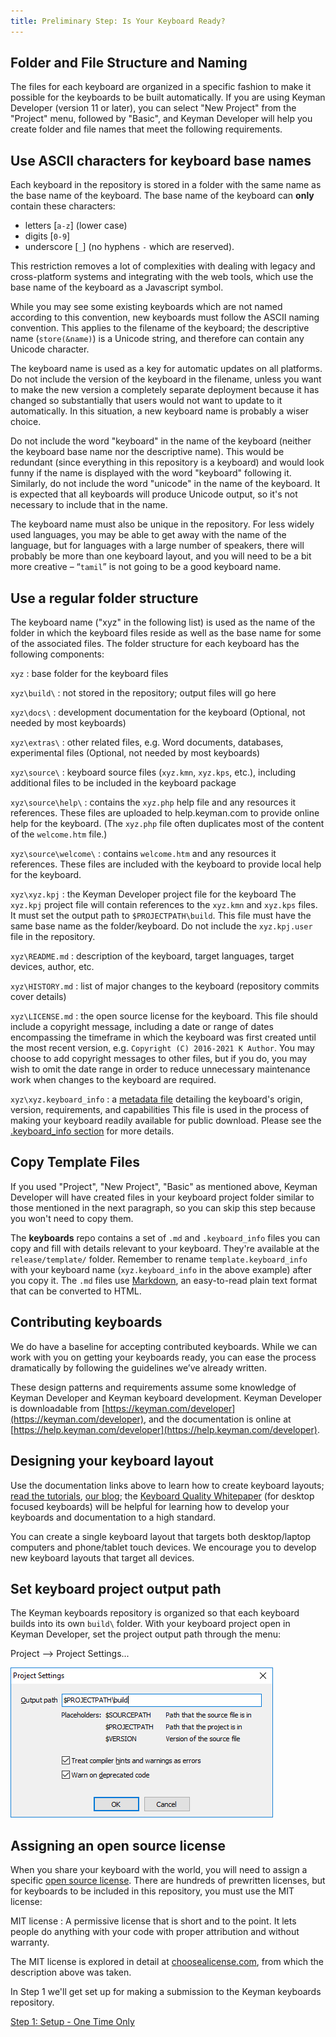 ```yaml
---
title: Preliminary Step: Is Your Keyboard Ready?
---
```

## Folder and File Structure and Naming

The files for each keyboard are organized in a specific fashion to make it possible for the keyboards to be built automatically.
If you are using Keyman Developer (version 11 or later), you can select "New Project" from the "Project" menu,
followed by "Basic", and Keyman Developer will help you create folder and file names that meet the following requirements.

## Use ASCII characters for keyboard base names

Each keyboard in the repository is stored in a folder with the same name as the base name of the keyboard.
The base name of the keyboard can **only** contain these characters:

*   letters [`a-z`] (lower case)
*   digits [`0-9`]
*   underscore [`_`] (no hyphens `-` which are reserved).

This restriction removes a lot of complexities with dealing with legacy and cross-platform systems and integrating with the web tools,
which use the base name of the keyboard as a Javascript symbol.

While you may see some existing keyboards which are not named according to this convention, new keyboards must follow the ASCII naming convention.
This applies to the filename of the keyboard; the descriptive name (`store(&name)`) is a Unicode string, and therefore can contain any Unicode character.

The keyboard name is used as a key for automatic updates on all platforms.
Do not include the version of the keyboard in the filename,
unless you want to make the new version a completely separate deployment because it has changed so substantially that users would not want to update to it automatically.
In this situation, a new keyboard name is probably a wiser choice.

Do not include the word "keyboard" in the name of the keyboard (neither the keyboard base name nor the descriptive name). 
This would be redundant (since everything in this repository is a keyboard) and would look funny if the name is displayed with the word "keyboard" following it.
Similarly, do not include the word "unicode" in the name of the keyboard. 
It is expected that all keyboards will produce Unicode output, so it's not necessary to include that in the name.

The keyboard name must also be unique in the repository.
For less widely used languages, you may be able to get away with the name of the language,
but for languages with a large number of speakers, there will probably be more than one keyboard layout,
and you will need to be a bit more creative – “`tamil`” is not going to be a good keyboard name.

## Use a regular folder structure

The keyboard name ("xyz" in the following list) is used as the name of the folder in which the keyboard files reside as well as the base name for some of the associated files.
The folder structure for each keyboard has the following components:

`xyz`
 : base folder for the keyboard files

`xyz\build\`
 : not stored in the repository; output files will go here

`xyz\docs\`
 : development documentation for the keyboard (Optional, not needed by most keyboards)

`xyz\extras\`
 : other related files, e.g. Word documents, databases, experimental files (Optional, not needed by most keyboards)

`xyz\source\`
 : keyboard source files (`xyz.kmn`, `xyz.kps`, etc.), including additional files to be included in the keyboard package

`xyz\source\help\`
 : contains the `xyz.php` help file and any resources it references. These files are uploaded to help.keyman.com to provide online help for the keyboard. (The `xyz.php` file often duplicates most of the content of the `welcome.htm` file.)

`xyz\source\welcome\`
 : contains `welcome.htm` and any resources it references. These files are included with the keyboard to provide local help for the keyboard.

`xyz\xyz.kpj`
 : the Keyman Developer project file for the keyboard
The `xyz.kpj` project file will contain references to the `xyz.kmn` and `xyz.kps` files.
It must set the output path to `$PROJECTPATH\build`.
This file must have the same base name as the folder/keyboard.
Do not include the `xyz.kpj.user` file in the repository.

`xyz\README.md`
 : description of the keyboard, target languages, target devices, author, etc.

`xyz\HISTORY.md`
 : list of major changes to the keyboard (repository commits cover details)

`xyz\LICENSE.md`
 : the open source license for the keyboard. This file should include a
   copyright message, including a date or range of dates encompassing the
   timeframe in which the keyboard was first created until the most recent
   version, e.g. `Copyright (C) 2016-2021 K Author`. You may choose to add
   copyright messages to other files, but if you do, you may wish to omit the
   date range in order to reduce unnecessary maintenance work when changes to
   the keyboard are required.


`xyz\xyz.keyboard_info`
 : a [metadata file](../../cloud/keyboard_info) detailing the keyboard's origin, version, requirements, and capabilities
This file is used in the process of making your keyboard readily available for public download.
Please see the [.keyboard_info section](../../cloud/keyboard_info) for more details.

## Copy Template Files

If you used "Project", "New Project", "Basic" as mentioned above,
Keyman Developer will have created files in your keyboard project folder similar to those mentioned in the next paragraph,
so you can skip this step because you won't need to copy them.

The **keyboards** repo contains a set of `.md` and `.keyboard_info` files you can copy and fill with details relevant to your keyboard.
They're available at the `release/template/` folder.
Remember to rename `template.keyboard_info` with your keyboard name (`xyz.keyboard_info` in the above example) after you copy it.
The `.md` files use [Markdown](https://daringfireball.net/projects/markdown/),
an easy-to-read plain text format that can be converted to HTML.

## Contributing keyboards

We do have a baseline for accepting contributed keyboards.
While we can work with you on getting your keyboards ready,
you can ease the process dramatically by following the guidelines we’ve already written.

These design patterns and requirements assume some knowledge of Keyman Developer and Keyman keyboard development.
Keyman Developer is downloadable from [https://keyman.com/developer](https://keyman.com/developer),
and the documentation is online at [https://help.keyman.com/developer](https://help.keyman.com/developer).

## Designing your keyboard layout

Use the documentation links above to learn how to create keyboard layouts;
[read the tutorials](https://help.keyman.com/developer/current-version/guides/),
[our blog](https://blog.keyman.com/category/developing-keyboards/);
the [Keyboard Quality Whitepaper](/developer/whitepaper1.1.pdf) (for desktop focused keyboards)
will be helpful for learning how to develop your keyboards and documentation to a high standard.

You can create a single keyboard layout that targets both desktop/laptop computers and phone/tablet touch devices.
We encourage you to develop new keyboard layouts that target all devices.

## Set keyboard project output path

The Keyman keyboards repository is organized so that each keyboard builds into its own `build\` folder.
With your keyboard project open in Keyman Developer, set the project output path through the menu:

Project --> Project Settings...

![Project Settings](../../../cdn/dev/img/developer/keyboards/project-settings.png "Project Settings")

## Assigning an open source license

When you share your keyboard with the world, you will need to assign a specific [open source license](https://opensource.org/licenses).
There are hundreds of prewritten licenses, but for keyboards to be included in this repository, you must use the MIT license:

MIT license
 : A permissive license that is short and to the point. It lets people do anything with your code with proper attribution and without warranty.

The MIT license is explored in detail at [choosealicense.com](https://choosealicense.com/licenses/), from which the description above was taken.

In Step 1 we'll get set up for making a submission to the Keyman keyboards repository.

[Step 1: Setup - One Time Only](step-1 "Step 1: Setup - One Time Only")
